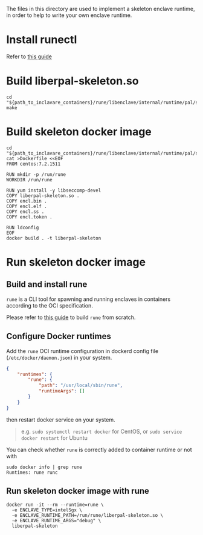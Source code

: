 The files in this directory are used to implement a skeleton enclave runtime,
in order to help to write your own enclave runtime.

# Install runectl
Refer to [this guide](https://github.com/alibaba/inclavare-containers/tree/master/runectl)

# Build liberpal-skeleton.so
```shell
cd "${path_to_inclavare_containers}/rune/libenclave/internal/runtime/pal/skeleton"
make
```

# Build skeleton docker image
```shell
cd "${path_to_inclavare_containers}/rune/libenclave/internal/runtime/pal/skeleton"
cat >Dockerfile <<EOF
FROM centos:7.2.1511

RUN mkdir -p /run/rune
WORKDIR /run/rune

RUN yum install -y libseccomp-devel
COPY liberpal-skeleton.so .
COPY encl.bin .
COPY encl.elf .
COPY encl.ss .
COPY encl.token .

RUN ldconfig
EOF
docker build . -t liberpal-skeleton
```

# Run skeleton docker image
## Build and install rune
`rune` is a CLI tool for spawning and running enclaves in containers according to the OCI specification.

Please refer to [this guide](https://github.com/alibaba/inclavare-containers#rune) to build `rune` from scratch.

## Configure Docker runtimes
Add the `rune` OCI runtime configuration in dockerd config file (`/etc/docker/daemon.json`) in your system.

``` JSON
{
	"runtimes": {
		"rune": {
			"path": "/usr/local/sbin/rune",
			"runtimeArgs": []
		}
	}
}
```

then restart docker service on your system.
> e.g. `sudo systemctl restart docker` for CentOS, or `sudo service docker restart` for Ubuntu

You can check whether `rune` is correctly added to container runtime or not with
``` shell
sudo docker info | grep rune
Runtimes: rune runc
```

## Run skeleton docker image with rune
```shell
docker run -it --rm --runtime=rune \
  -e ENCLAVE_TYPE=intelSgx \
  -e ENCLAVE_RUNTIME_PATH=/run/rune/liberpal-skeleton.so \
  -e ENCLAVE_RUNTIME_ARGS="debug" \
  liberpal-skeleton
```
